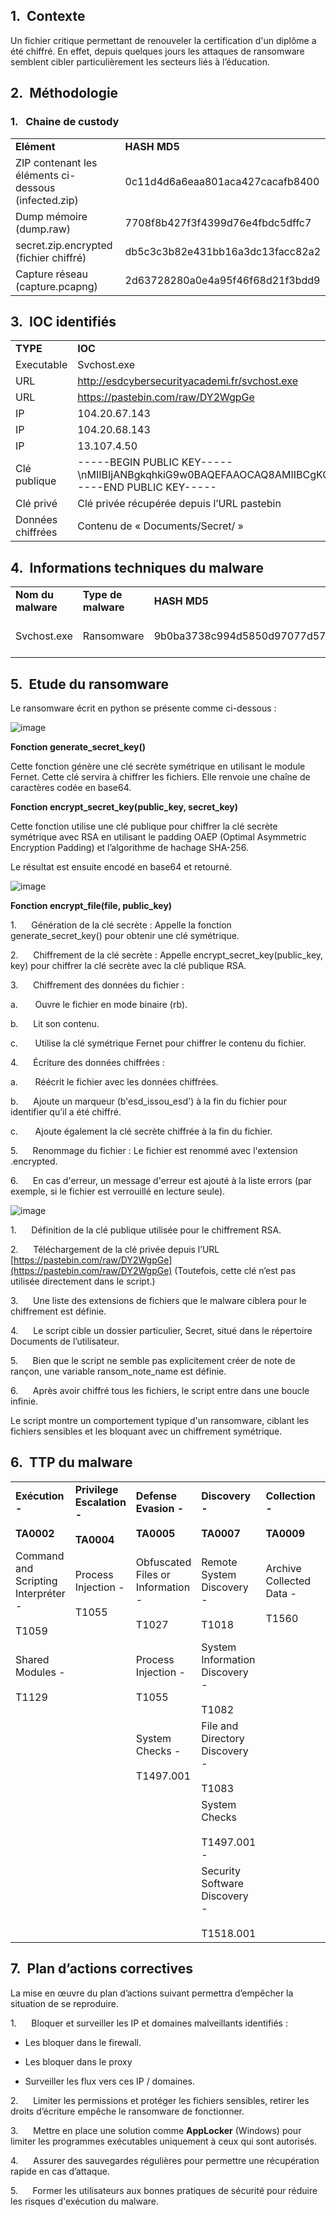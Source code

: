 
## 1.  Contexte

Un fichier critique permettant de renouveler la certification d'un diplôme a été chiffré. En effet, depuis quelques jours les attaques de ransomware semblent cibler particulièrement les secteurs liés à l’éducation.

## 2.  Méthodologie

### 1.   Chaine de custody 

|   |   |
|---|---|
|**Elément**|**HASH MD5**|
|ZIP contenant les éléments ci-dessous (infected.zip)|0c11d4d6a6eaa801aca427cacafb8400|
|Dump mémoire (dump.raw)|7708f8b427f3f4399d76e4fbdc5dffc7|
|secret.zip.encrypted (fichier chiffré)|db5c3c3b82e431bb16a3dc13facc82a2|
|Capture réseau (capture.pcapng)|2d63728280a0e4a95f46f68d21f3bdd9|

## 3.  IOC identifiés

|   |   |   |
|---|---|---|
|**TYPE**|**IOC**|**HASH MD5**|
|Executable|Svchost.exe|9b0ba3738c994d5850d97077d578d3bc|
|URL|http://esdcybersecurityacademi.fr/svchost.exe||
|URL|https://pastebin.com/raw/DY2WgpGe||
|IP|104.20.67.143||
|IP|104.20.68.143||
|IP|13.107.4.50||
|Clé publique|-----BEGIN PUBLIC KEY-----\nMIIBIjANBgkqhkiG9w0BAQEFAAOCAQ8AMIIBCgKCAQEAyH5WquT1lubJInFX8PHe\nUztSpYWO2f3Qe7VkgEjfPBu4k43rJbZqzo83laJMPrLSbUYm+PHolwnfO1+dCYtW\n7TqVWYMZf9NYmNxnA/s+CmB/hyEyabbvfpzOAcp0Pv/xhX4qPSnvhPX20lF/7Nm3\nXpmgcNtAopFDQzJP6WCFWxmP5qWVwy9z2f5b3Js5AyZu0aPSADXTloaAcAsUHLsH\nz3lVRUOGXVj7uVJdCxypAOraZWejSqa3qIv6r0cfalG585z2zhY1OfuvIUXwp7jh\ncaA+DzYvEIrda/csgyUdpxNnkJl0q1mPqC15/h6fOWUXTi81jzYID7shFgaAcLmo\nWQIDAQAB\n-----END PUBLIC KEY-----||
|Clé privé|Clé privée récupérée depuis l’URL pastebin||
|Données chiffrées|Contenu de « Documents/Secret/ »||

## 4.  Informations techniques du malware

|   |   |   |   |
|---|---|---|---|
|**Nom du malware**|**Type de malware**|**HASH MD5**|**Objectif visé**|
|Svchost.exe|Ransomware|9b0ba3738c994d5850d97077d578d3bc|Chiffrement des données|


## 5.  Etude du ransomware

Le ransomware écrit en python se présente comme ci-dessous :

![image](https://github.com/user-attachments/assets/2401d0ff-0112-4c3b-8de7-d55cf4f22728)

**Fonction generate_secret_key()**

Cette fonction génère une clé secrète symétrique en utilisant le module Fernet. Cette clé servira à chiffrer les fichiers. Elle renvoie une chaîne de caractères codée en base64.

**Fonction encrypt_secret_key(public_key, secret_key)**

Cette fonction utilise une clé publique pour chiffrer la clé secrète symétrique avec RSA en utilisant le padding OAEP (Optimal Asymmetric Encryption Padding) et l’algorithme de hachage SHA-256.

Le résultat est ensuite encodé en base64 et retourné.

![image](https://github.com/user-attachments/assets/4a245a69-2716-4fff-888f-34f67d23dfac)

**Fonction encrypt_file(file, public_key)**

1.      Génération de la clé secrète : Appelle la fonction generate_secret_key() pour obtenir une clé symétrique.

2.      Chiffrement de la clé secrète : Appelle encrypt_secret_key(public_key, key) pour chiffrer la clé secrète avec la clé publique RSA.

3.      Chiffrement des données du fichier :

  a.       Ouvre le fichier en mode binaire (rb).

  b.       Lit son contenu.

  c.       Utilise la clé symétrique Fernet pour chiffrer le contenu du fichier.

4.      Écriture des données chiffrées :

  a.       Réécrit le fichier avec les données chiffrées.

  b.       Ajoute un marqueur (b'esd_issou_esd') à la fin du fichier pour identifier qu’il a été chiffré.

  c.       Ajoute également la clé secrète chiffrée à la fin du fichier.

5.      Renommage du fichier : Le fichier est renommé avec l'extension .encrypted.

6.      En cas d'erreur, un message d'erreur est ajouté à la liste errors (par exemple, si le fichier est verrouillé en lecture seule).  

![image](https://github.com/user-attachments/assets/c393ddab-21c0-4095-b854-b984efeb7fc5)

1.      Définition de la clé publique utilisée pour le chiffrement RSA.

2.      Téléchargement de la clé privée depuis l’URL [https://pastebin.com/raw/DY2WgpGe](https://pastebin.com/raw/DY2WgpGe) (Toutefois, cette clé n’est pas utilisée directement dans le script.)

3.      Une liste des extensions de fichiers que le malware ciblera pour le chiffrement est définie.

4.      Le script cible un dossier particulier, Secret, situé dans le répertoire Documents de l’utilisateur.

5.      Bien que le script ne semble pas explicitement créer de note de rançon, une variable ransom_note_name est définie.

6.      Après avoir chiffré tous les fichiers, le script entre dans une boucle infinie.

Le script montre un comportement typique d'un ransomware, ciblant les fichiers sensibles et les bloquant avec un chiffrement symétrique.

  

## 6.  TTP du malware

|   |   |   |   |   |   |
|---|---|---|---|---|---|
|**Exécution -**<br><br>**TA0002**|**Privilege Escalation -**<br><br>**TA0004**|**Defense Evasion -**<br><br>**TA0005**|**Discovery -**<br><br>**TA0007**|**Collection -**<br><br>**TA0009**|**Command and Control -**<br><br>**TA0011**|
|Command and Scripting Interpréter -<br><br>T1059|Process Injection -<br><br>T1055|Obfuscated Files or Information -<br><br>T1027|Remote System Discovery -<br><br>T1018|Archive Collected Data -<br><br>T1560|Application Layer Protocol -<br><br>T1071|
|Shared Modules -<br><br>T1129||Process Injection -<br><br>T1055|System Information Discovery -<br><br>T1082||Non-Application Layer Protocol -<br><br>T1095|
|||System Checks -<br><br>T1497.001|File and Directory Discovery -<br><br>T1083||Web Service -<br><br>T1102|
||||System Checks<br><br>T1497.001 -||Encrypted Channel -<br><br>T1573|
||||Security Software Discovery -<br><br>T1518.001|||

  

  

## 7.  Plan d’actions correctives

La mise en œuvre du plan d’actions suivant permettra d’empêcher la situation de se reproduire.

1.      Bloquer et surveiller les IP et domaines malveillants identifiés :

- Les bloquer dans le firewall.

- Les bloquer dans le proxy

- Surveiller les flux vers ces IP / domaines.

2.      Limiter les permissions et protéger les fichiers sensibles, retirer les droits d’écriture empêche le ransomware de fonctionner.

3.      Mettre en place une solution comme **AppLocker** (Windows) pour limiter les programmes exécutables uniquement à ceux qui sont autorisés.

4.      Assurer des sauvegardes régulières pour permettre une récupération rapide en cas d’attaque.

5.      Former les utilisateurs aux bonnes pratiques de sécurité pour réduire les risques d'exécution du malware.

